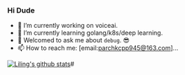 
### Hi Dude

- 🔭 I’m currently working on voiceai.
- 🌱 I’m currently learning golang/k8s/deep learning.
- 💬 Welcomed to ask me about `debug`. 😎
- 📫 How to reach me: [email:parchkcpp945@163.com]...

[![Liling's github stats](https://github-readme-stats.vercel.app/api?username=parchk)](https://github.com/parchk)#
